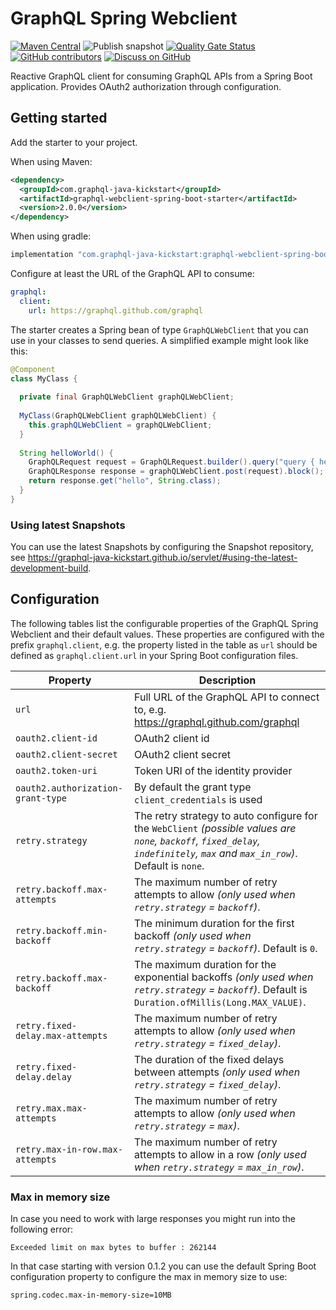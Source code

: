 # GraphQL Spring Webclient
[![Maven Central](https://img.shields.io/maven-central/v/com.graphql-java-kickstart/graphql-webclient-spring-boot-starter.svg)](https://maven-badges.herokuapp.com/maven-central/com.graphql-java-kickstart/graphql-webclient-spring-boot-starter)
![Publish snapshot](https://github.com/graphql-java-kickstart/graphql-spring-webclient/workflows/Publish%20snapshot/badge.svg)
[![Quality Gate Status](https://sonarcloud.io/api/project_badges/measure?project=graphql-java-kickstart_graphql-spring-webclient&metric=alert_status)](https://sonarcloud.io/dashboard?id=graphql-java-kickstart_graphql-spring-webclient)
[![GitHub contributors](https://img.shields.io/github/contributors/graphql-java-kickstart/graphql-spring-webclient)](https://github.com/graphql-java-kickstart/graphql-spring-webclient/graphs/contributors)
[![Discuss on GitHub](https://img.shields.io/badge/GitHub-discuss-orange)](https://github.com/graphql-java-kickstart/graphql-spring-webclient/discussions)


Reactive GraphQL client for consuming GraphQL APIs from a Spring Boot application.
Provides OAuth2 authorization through configuration.

## Getting started

Add the starter to your project.

When using Maven:
```xml
<dependency>
  <groupId>com.graphql-java-kickstart</groupId>
  <artifactId>graphql-webclient-spring-boot-starter</artifactId>
  <version>2.0.0</version>
</dependency>
```

When using gradle:
```groovy
implementation "com.graphql-java-kickstart:graphql-webclient-spring-boot-starter:2.0.0"
```

Configure at least the URL of the GraphQL API to consume:
```yaml
graphql:
  client:
    url: https://graphql.github.com/graphql
```

The starter creates a Spring bean of type `GraphQLWebClient` that you can use in your
classes to send queries. A simplified example might look like this:

```java
@Component
class MyClass {
  
  private final GraphQLWebClient graphQLWebClient;
  
  MyClass(GraphQLWebClient graphQLWebClient) {
    this.graphQLWebClient = graphQLWebClient;
  }
  
  String helloWorld() {
    GraphQLRequest request = GraphQLRequest.builder().query("query { hello }").build();
    GraphQLResponse response = graphQLWebClient.post(request).block();
    return response.get("hello", String.class);
  }
}
```

### Using latest Snapshots

You can use the latest Snapshots by configuring the Snapshot repository, see https://graphql-java-kickstart.github.io/servlet/#using-the-latest-development-build.


## Configuration

The following tables list the configurable properties of the GraphQL Spring Webclient and their default values.
These properties are configured with the prefix `graphql.client`, e.g. the property listed in the table as `url` 
should be defined as `graphql.client.url` in your Spring Boot configuration files.

| Property | Description |
|----------|-------------|
| `url` | Full URL of the GraphQL API to connect to, e.g. https://graphql.github.com/graphql |
| `oauth2.client-id` | OAuth2 client id |
| `oauth2.client-secret` | OAuth2 client secret |
| `oauth2.token-uri` | Token URI of the identity provider |
| `oauth2.authorization-grant-type` | By default the grant type `client_credentials` is used |
| `retry.strategy` | The retry strategy to auto configure for the `WebClient` _(possible values are `none`, `backoff`, `fixed_delay`, `indefinitely`, `max` and `max_in_row`)_. Default is `none`. |
| `retry.backoff.max-attempts` | The maximum number of retry attempts to allow _(only used when `retry.strategy` = `backoff`)_. |
| `retry.backoff.min-backoff` | The minimum duration for the first backoff _(only used when `retry.strategy` = `backoff`)_. Default is `0`. |
| `retry.backoff.max-backoff` | The maximum duration for the exponential backoffs _(only used when `retry.strategy` = `backoff`)_. Default is `Duration.ofMillis(Long.MAX_VALUE)`. |
| `retry.fixed-delay.max-attempts` | The maximum number of retry attempts to allow _(only used when `retry.strategy` = `fixed_delay`)_. |
| `retry.fixed-delay.delay` | The duration of the fixed delays between attempts _(only used when `retry.strategy` = `fixed_delay`)_. |
| `retry.max.max-attempts` | The maximum number of retry attempts to allow _(only used when `retry.strategy` = `max`)_. |
| `retry.max-in-row.max-attempts` | The maximum number of retry attempts to allow in a row _(only used when `retry.strategy` = `max_in_row`)_. |

### Max in memory size

In case you need to work with large responses you might run into the following error:
```
Exceeded limit on max bytes to buffer : 262144
```
In that case starting with version 0.1.2 you can use the default Spring Boot configuration property to configure
the max in memory size to use:
```properties
spring.codec.max-in-memory-size=10MB
``` 
